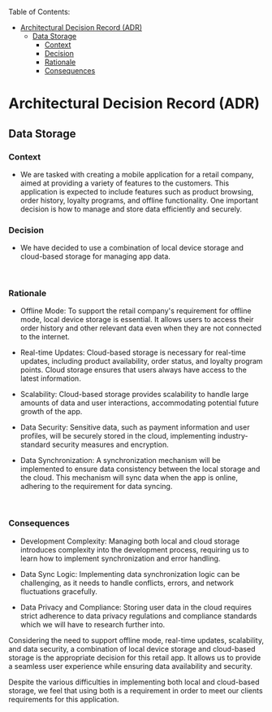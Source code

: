Table of Contents:
* [Architectural Decision Record (ADR)](#architectural-decision-record-adr)
  * [Data Storage](#data-storage)
    * [Context](#context)
    * [Decision](#decision)
    * [Rationale](#rationale)
    * [Consequences](#consequences)

# Architectural Decision Record (ADR)
## Data Storage

### Context

- We are tasked with creating a mobile application for a retail company, aimed at providing a variety of features to the customers. This application is expected to include features such as product browsing, order history, loyalty programs, and offline functionality. One important decision is how to manage and store data efficiently and securely.

### Decision

- We have decided to use a combination of local device storage and cloud-based storage for managing app data.

<br/>

### Rationale

- Offline Mode: To support the retail company's requirement for offline mode, local device storage is essential. It allows users to access their order history and other relevant data even when they are not connected to the internet.

- Real-time Updates: Cloud-based storage is necessary for real-time updates, including product availability, order status, and loyalty program points. Cloud storage ensures that users always have access to the latest information.

- Scalability: Cloud-based storage provides scalability to handle large amounts of data and user interactions, accommodating potential future growth of the app.

- Data Security: Sensitive data, such as payment information and user profiles, will be securely stored in the cloud, implementing industry-standard security measures and encryption.

- Data Synchronization: A synchronization mechanism will be implemented to ensure data consistency between the local storage and the cloud. This mechanism will sync data when the app is online, adhering to the requirement for data syncing.

<br/>

### Consequences

- Development Complexity: Managing both local and cloud storage introduces complexity into the development process, requiring us to learn how to implement synchronization and error handling.

- Data Sync Logic: Implementing data synchronization logic can be challenging, as it needs to handle conflicts, errors, and network fluctuations gracefully.

- Data Privacy and Compliance: Storing user data in the cloud requires strict adherence to data privacy regulations and compliance standards which we will have to research further into.

Considering the need to support offline mode, real-time updates, scalability, and data security, a combination of local device storage and cloud-based storage is the appropriate decision for this retail app. It allows us to provide a seamless user experience while ensuring data availability and security.

Despite the various difficulties in implementing both local and cloud-based storage, we feel that using both is a requirement in order to meet our clients requirements for this application.
